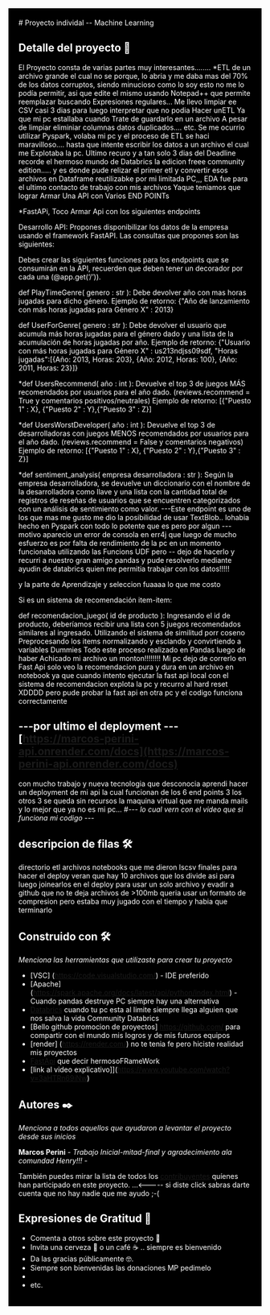 <div style="background-color:black;color:white;padding:20px;">
# Proyecto individal -- Machine Learning

## Detalle del proyecto 🚀
El Proyecto consta de varias partes muy interesantes........
*ETL de un archivo grande el cual no se porque, lo abria y me daba mas del 70% de los datos corruptos, siendo minucioso como lo soy
 esto no me lo podía permitir, asi que edite el mismo usando Notepad++ que permite reemplazar buscando Expresiones regulares...
 Me llevo limpiar ee CSV casi 3 dias para luego interpretar que no podia Hacer unETL Ya que mi pc estallaba cuando Trate de  guardarlo en un archivo
 A pesar de limpiar eliminiar columnas datos duplicados.... etc.
 Se me ocurrio utilizar Pyspark, volaba mi pc  y el proceso de ETL se haci maravilloso.... hasta que intente escribir los datos  a un archivo el cual me Explotaba la pc.
 Ultimo recuro y a  tan solo 3 dias del Deadline    recorde  el hermoso mundo de Databrics la edicion freee community edition.....  y es donde pude relizar el primer etl
 y convertir  esos archivos en Dataframe reutilizabke por mi limitada PC,,,
 EDA fue para el ultimo contacto  de trabajo con  mis archivos Yaque teniamos que lograr Armar Una API con Varios END POINTs


*FastAPi, Toco Armar Api con los siguientes endpoints

Desarrollo API: Propones disponibilizar los datos de la empresa usando el framework FastAPI. Las consultas que propones son las siguientes:

Debes crear las siguientes funciones para los endpoints que se consumirán en la API, recuerden que deben tener un decorador por cada una (@app.get(‘/’)).

def PlayTimeGenre( genero : str ): Debe devolver año con mas horas jugadas para dicho género.
Ejemplo de retorno: {"Año de lanzamiento con más horas jugadas para Género X" : 2013}

def UserForGenre( genero : str ): Debe devolver el usuario que acumula más horas jugadas para el género dado y una lista de la acumulación de horas jugadas por año.
Ejemplo de retorno: {"Usuario con más horas jugadas para Género X" : us213ndjss09sdf, "Horas jugadas":[{Año: 2013, Horas: 203}, {Año: 2012, Horas: 100}, {Año: 2011, Horas: 23}]}

*def UsersRecommend( año : int ): Devuelve el top 3 de juegos MÁS recomendados por usuarios para el año dado. (reviews.recommend = True y comentarios positivos/neutrales)
Ejemplo de retorno: [{"Puesto 1" : X}, {"Puesto 2" : Y},{"Puesto 3" : Z}]

*def UsersWorstDeveloper( año : int ): Devuelve el top 3 de desarrolladoras con juegos MENOS recomendados por usuarios para el año dado. (reviews.recommend = False y comentarios negativos)
Ejemplo de retorno: [{"Puesto 1" : X}, {"Puesto 2" : Y},{"Puesto 3" : Z}]

*def sentiment_analysis( empresa desarrolladora : str ): Según la empresa desarrolladora, se devuelve un diccionario con el nombre de la desarrolladora como llave y una lista con la cantidad total de registros de reseñas de usuarios que se encuentren categorizados con un análisis de sentimiento como valor.
---Este endpoint es uno de los que mas me gusto me dio la posibilidad de usar TextBlob.. lohabia hecho en Pyspark  con todo lo potente que es pero por algun
---motivo aparecio un error de consola  en err4j que luego de mucho esfuerzo es por falta de rendimiento de la pc   en un momento funcionaba utilizando las Funcions UDF pero
-- dejo de hacerlo y recurri a nuestro gran amigo pandas y   pude resolverlo mediante ayudin de databrics quien me permitia trabajar con los datos!!!!!


y la parte de Aprendizaje y seleccion fuaaaa lo que me costo 

Si es un sistema de recomendación item-item:

def recomendacion_juego( id de producto ): Ingresando el id de producto, deberíamos recibir una lista con 5 juegos recomendados similares al ingresado.
Utilizando el sistema de similitud porr coseno Preprocesando los items normalizando y esclando y convirtiendo a variables Dummies Todo este proceso realizado
en Pandas luego de haber Achicado mi archivo un monton!!!!!!!!
Mi pc dejo de correrlo en Fast Api    solo  veo la recomendacion pura y dura  en un archivo en notebook  ya que cuando intento ejecutar  la fast api local con el sistema de recomendacion explota la pc y recurro al hard reset XDDDD
pero pude probar la fast api en otra pc y el codigo funciona correctamente

---por ultimo el deployment 
     --- [https://marcos-perini-api.onrender.com/docs](https://marcos-perini-api.onrender.com/docs) 
  ---  
   con mucho trabajo y nueva tecnologia que desconocia aprendi hacer un deployment de mi api  la cual funcionan de los 6 end points 3  los otros 3  se queda sin recursos la
   maquina virtual que me manda mails y lo mejor que ya no es mi pc...
       #*--- lo cual vern con el video que si funciona mi codigo ---*

       
 ## descripcion de filas 🛠️
 directorio etl archivos notebooks que me dieron lscsv finales para hacer el deploy
 veran que hay 10 archivos que los divide asi para luego joinearlos en el deploy para usar un solo archivo y evadir a github que no te deja archivos de >100mb
 queria usar  un formato de compresion pero estaba muy jugado con el tiempo y habia que terminarlo
      
   
## Construido con 🛠️

_Menciona las herramientas que utilizaste para crear tu proyecto_

* [VSC] (https://code.visualstudio.com/) - IDE preferido
* [Apache] (https://spark.apache.org/docs/latest/api/python/index.html) - Cuando pandas destruye PC siempre hay una alternativa
* [Databrics](https://community.databricks.com/) cuando tu pc esta al limite siempre llega alguien que nos salva la vida Community Databrics
* [Bello github promocion de proyectos] https://github.com/ para compartir con el mundo mis logros y de mis futuros equipos
* [render] (https://render.com/)   no te tenia fe pero hiciste realidad mis proyectos
* [FastApi](https://fastapi.tiangolo.com/)  que decir  hermosoFRameWork
* [link al video explicativo]](https://www.youtube.com/watch?v=3aHTRn69iNw)
## Autores ✒️

_Menciona a todos aquellos que ayudaron a levantar el proyecto desde sus inicios_

**Marcos Perini** - *Trabajo Inicial-mitad-final y agradecimiento ala comundad Henry!!!* - 

También puedes mirar la lista de todos los [contribuyentes](https://github.com/your/project/contributors) quíenes han participado en este proyecto. ...<----- si diste click sabras darte cuenta que no hay nadie que me ayudo ;-(

## Expresiones de Gratitud 🎁

* Comenta a otros sobre este proyecto 📢
* Invita una cerveza 🍺 o un café ☕ .. siempre es bienvenido
* Da las gracias públicamente 🤓.
* Siempre son bienvenidas las donaciones MP   pedimelo
* 
* etc.
</div>
